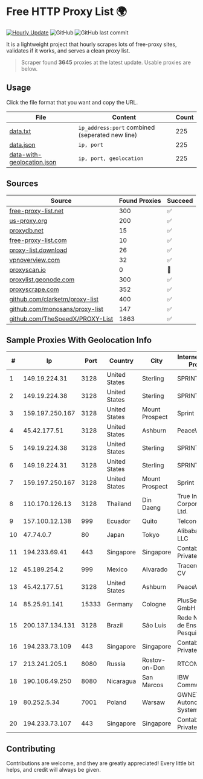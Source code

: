 
# Free HTTP Proxy List 🌍

[![Hourly Update](https://github.com/mertguvencli/http-proxy-list/actions/workflows/main.yml/badge.svg?branch=main)](https://github.com/mertguvencli/http-proxy-list/actions/workflows/main.yml)
![GitHub](https://img.shields.io/github/license/mertguvencli/http-proxy-list)
![GitHub last commit](https://img.shields.io/github/last-commit/mertguvencli/http-proxy-list)

It is a lightweight project that hourly scrapes lots of free-proxy sites, validates if it works, and serves a clean proxy list.


> Scraper found **3645** proxies at the latest update. Usable proxies are below.

## Usage

Click the file format that you want and copy the URL.


|File|Content|Count|
|----|-------|-----|
|[data.txt](https://raw.githubusercontent.com/mertguvencli/http-proxy-list/main/proxy-list/data.txt)|`ip_address:port` combined (seperated new line)|225|
|[data.json](https://raw.githubusercontent.com/mertguvencli/http-proxy-list/main/proxy-list/data.json)|`ip, port`|225|
|[data-with-geolocation.json](https://raw.githubusercontent.com/mertguvencli/http-proxy-list/main/proxy-list/data-with-geolocation.json)|`ip, port, geolocation`|225|

## Sources

|Source|Found Proxies|Succeed|
|------|-------------|-------|
|[free-proxy-list.net](https://free-proxy-list.net)|300|✅|
|[us-proxy.org](https://www.us-proxy.org)|200|✅|
|[proxydb.net](http://proxydb.net)|15|✅|
|[free-proxy-list.com](https://free-proxy-list.com/?page=&port=&type%5B%5D=http&type%5B%5D=https&up_time=0&search=Search)|10|✅|
|[proxy-list.download](https://www.proxy-list.download/HTTP)|26|✅|
|[vpnoverview.com](https://vpnoverview.com/privacy/anonymous-browsing/free-proxy-servers)|32|✅|
|[proxyscan.io](https://www.proxyscan.io)|0|🚫|
|[proxylist.geonode.com](https://proxylist.geonode.com/api/proxy-list?limit=300&page=1&sort_by=lastChecked&sort_type=desc&protocols=http,https)|300|✅|
|[proxyscrape.com](https://api.proxyscrape.com/v2/?request=displayproxies&protocol=http&timeout=10000&country=all&ssl=all&anonymity=all)|352|✅|
|[github.com/clarketm/proxy-list](https://raw.githubusercontent.com/clarketm/proxy-list/master/proxy-list-raw.txt)|400|✅|
|[github.com/monosans/proxy-list](https://raw.githubusercontent.com/monosans/proxy-list/main/proxies/http.txt)|147|✅|
|[github.com/TheSpeedX/PROXY-List](https://raw.githubusercontent.com/TheSpeedX/PROXY-List/master/http.txt)|1863|✅|


## Sample Proxies With Geolocation Info

|#|Ip|Port|Country|City|Internet Service Provider|
|-|--|----|-------|----|-------------------------|
|1|149.19.224.31|3128|United States|Sterling|SPRINT|
|2|149.19.224.38|3128|United States|Sterling|SPRINT|
|3|159.197.250.167|3128|United States|Mount Prospect|Sprint|
|4|45.42.177.51|3128|United States|Ashburn|PeaceWeb|
|5|149.19.224.38|3128|United States|Sterling|SPRINT|
|6|149.19.224.31|3128|United States|Sterling|SPRINT|
|7|159.197.250.167|3128|United States|Mount Prospect|Sprint|
|8|110.170.126.13|3128|Thailand|Din Daeng|True Internet Corporation CO. Ltd.|
|9|157.100.12.138|999|Ecuador|Quito|Telconet S.A|
|10|47.74.0.7|80|Japan|Tokyo|Alibaba.com LLC|
|11|194.233.69.41|443|Singapore|Singapore|Contabo Asia Private Limited|
|12|45.189.254.2|999|Mexico|Alvarado|Tracered SA De CV|
|13|45.42.177.51|3128|United States|Ashburn|PeaceWeb|
|14|85.25.91.141|15333|Germany|Cologne|PlusServer GmbH|
|15|200.137.134.131|3128|Brazil|São Luís|Rede Nacional de Ensino e Pesquisa|
|16|194.233.73.109|443|Singapore|Singapore|Contabo Asia Private Limited|
|17|213.241.205.1|8080|Russia|Rostov-on-Don|RTCOMM-YUG|
|18|190.106.49.250|8080|Nicaragua|San Marcos|IBW Communications|
|19|80.252.5.34|7001|Poland|Warsaw|GWNET Autonomus System|
|20|194.233.73.107|443|Singapore|Singapore|Contabo Asia Private Limited|



## Contributing

Contributions are welcome, and they are greatly appreciated! Every
little bit helps, and credit will always be given.

